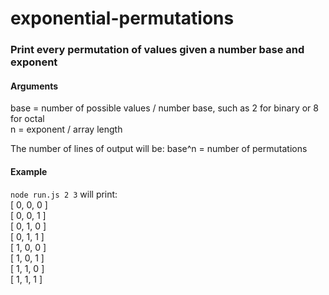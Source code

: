 # exponential-permutations

### Print every permutation of values given a number base and exponent

#### Arguments
base = number of possible values / number base, such as 2 for binary or 8 for octal  
n = exponent / array length  


The number of lines of output will be: base^n = number of permutations

#### Example
`node run.js 2 3` will print:  
[ 0, 0, 0 ]  
[ 0, 0, 1 ]  
[ 0, 1, 0 ]  
[ 0, 1, 1 ]  
[ 1, 0, 0 ]  
[ 1, 0, 1 ]  
[ 1, 1, 0 ]  
[ 1, 1, 1 ]  
